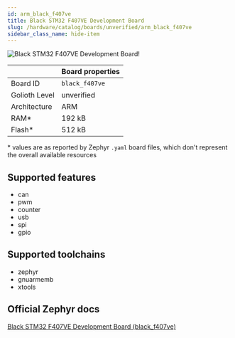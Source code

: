 ```yaml
---
id: arm_black_f407ve
title: Black STM32 F407VE Development Board
slug: /hardware/catalog/boards/unverified/arm_black_f407ve
sidebar_class_name: hide-item
---
```


[//]: # (This is an auto-generated file, do not edit! Changes to it will be lost upon re-generation)

![Black STM32 F407VE Development Board!](/img/boards/arm/black_f407ve.jpg "Black STM32 F407VE Development Board")

|                | Board properties     |
| -------------  | -------------------- |
| Board ID       | `black_f407ve` |
| Golioth Level  | unverified       |
| Architecture   | ARM |
| RAM*           | 192 kB |
| Flash*         | 512 kB |

\* values are as reported by Zephyr `.yaml` board files, which don't represent the overall available resources



## Supported features

* can
* pwm
* counter
* usb
* spi
* gpio

## Supported toolchains

* zephyr
* gnuarmemb
* xtools

## Official Zephyr docs

[Black STM32 F407VE Development Board (black_f407ve)](https://docs.zephyrproject.org/latest/boards/arm/black_f407ve/doc/index.html)
